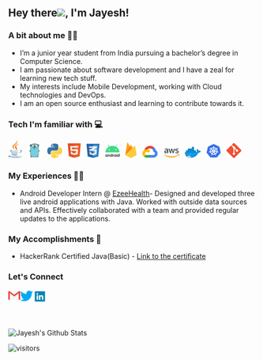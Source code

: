 ## Hey there<img src="https://github.com/TheDudeThatCode/TheDudeThatCode/blob/master/Assets/Hi.gif" width="29px">, I'm Jayesh!


### A bit about me 🙋‍♂️	
- I’m a junior year student from India pursuing a bachelor’s degree in Computer Science. </br>
- I am passionate about software development and I have a zeal for learning new tech stuff. </br>
- My interests include Mobile Development, working with Cloud technologies and DevOps. </br>
- I am an open source enthusiast and learning to contribute towards it. </br>


### Tech I'm familiar with 💻	
<img src="/Assets/java.png" width="27"/>&ensp; <img src="/Assets/go.png" width="30"/>&ensp; <img src="/Assets/python.png" width="30"/>&ensp; <img src="/Assets/html (2).png" width="27"/>&ensp; <img src="/Assets/css.png" width="27"/>&ensp; <img src="/Assets/android.png" width="30"/>&ensp; <img src="/Assets/firebase.png" width="23"/>&ensp; <img src="/Assets/gcp.png" width="32"/>&ensp; <img src="/Assets/aws (1).png" width="33"/>&ensp; <img src="/Assets/docker.png" width="33"/>&ensp; <img src="/Assets/kubernetes.png" width="30"/>&ensp; <img src="/Assets/git.png" width="30"/>&ensp;


### My Experiences 👨‍💻	
- Android Developer Intern @ [EzeeHealth](http://ezeehealth.in/)- Designed and developed three live android applications with Java. Worked with outside data sources and APIs. Effectively collaborated with a team and provided regular updates to the applications.


### My Accomplishments 🏅
- HackerRank Certified Java(Basic) - [Link to the certificate](https://www.hackerrank.com/certificates/f12875dd73f0)


### Let's Connect

<a href="mailto:jayesh0200@gmail.com">
  <img align="left" width="24px" src="/Assets/gmail.png" />
</a>
<a href="https://twitter.com/jayeshstwter">
  <img align="left" width="26px" src="/Assets/twitter.png" />
</a>
<a href="https://www.linkedin.com/in/jayesh-srivastava/">
  <img align="left" width="28px" src="/Assets/linkedin (4).png" />
</a>

<br />
<br />
<p>&nbsp;</p>

<img src="https://github-readme-stats.vercel.app/api?username=jayesh-srivastava&theme=algolia&show_icons=true" alt="Jayesh's Github Stats" />
<br />

![visitors](https://visitor-badge.laobi.icu/badge?page_id=jayesh-srivastava.jayesh-srivastava)


